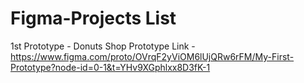 # Figma-Projects List
1st Prototype - Donuts Shop Prototype Link - https://www.figma.com/proto/OVrqF2yViOM6lUjQRw6rFM/My-First-Prototype?node-id=0-1&t=YHv9XGphlxx8D3fK-1
